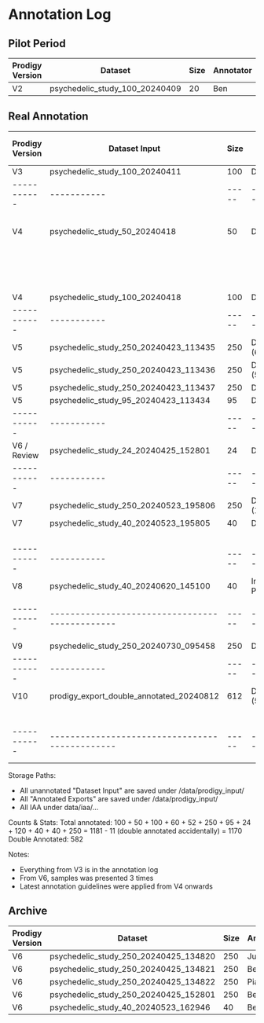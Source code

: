 # Annotation Log

## Pilot Period

| Prodigy Version | Dataset                        | Size | Annotator | Annotations Received | Annotated Export |
| --------------- | ------------------------------ | ---- | --------- | -------------------- | ---------------- |
| V2              | psychedelic_study_100_20240409 | 20   | Ben       | x                    |

## Real Annotation

| Prodigy Version | Dataset Input                                  | Size  | Status         | Annotator(s), 2: Double Annotator       | Purpose         | Annotated Export                                                          |
| --------------- | ---------------------------------------------- | ----- | -------------- | --------------------------------------- | --------------- | ------------------------------------------------------------------------- |
| V3              | psychedelic_study_100_20240411                 | 100   | Done           | Ben, 2: Ben                             |                 | prodigy_export_ben_100_20240418_20240423_075953                           |
| -----------     | -----------                                    | ----- | -----------    | -----------                             | -----------     | -----------                                                               |
| V4              | psychedelic_study_50_20240418                  | 50    | Done           | Ben, Pia, Julia, Bernard, 2: Resolution | IAA 1           | prodigy_export_ben_50_20240418_20240501_181325                            |
|                 |                                                |       |                |                                         |                 | prodigy_export_bernard_50_20240418_20240516_091455                        |
|                 |                                                |       |                |                                         |                 | prodigy_export_julia_50_20240418_20240516_133214                          |
|                 |                                                |       |                |                                         |                 | prodigy_export_pia_50_20240418_20240509_110412                            |
| V4              | psychedelic_study_100_20240418                 | 100   | Done           | Ben, 2: Ben                             |                 | prodigy_export_ben_100_20240418_20240423_075953                           |
| -----------     | -----------                                    | ----- | -----------    | -----------                             | -----------     | -----------                                                               |
| V5              | psychedelic_study_250_20240423_113435          | 250   | Done (60/250)  | Julia, 2: Ben                           |                 | prodigy_export_julia_110_20240423_113435_20240812_012727                  |
| V5              | psychedelic_study_250_20240423_113436          | 250   | Done (52/250)  | Bernard, 2: Ben                         |                 | prodigy_export_bernard_52_20240423_113436_20240713_171907                 |
| V5              | psychedelic_study_250_20240423_113437          | 250   | Done           | Pia, 2: Ben                             |                 | prodigy_export_pia_250_20240423_113437_20240720_135743                    |
| V5              | psychedelic_study_95_20240423_113434           | 95    | Done           | Ben                                     |                 | prodigy_export_ben_95_20240423_113434                                     |
| -----------     | -----------                                    | ----- | -----------    | -----------                             | -----------     | -----------                                                               |
| V6 / Review     | psychedelic_study_24_20240425_152801           | 24    | Done           | Ben                                     | U -> 11 doubled | prodigy_export_ben_24_20240425_152801_reordered                           |
| -----------     | -----------                                    | ----- | -----------    | -----------                             | -----------     | -----------                                                               |
| V7              | psychedelic_study_250_20240523_195806          | 250   | Done (120/250) | Ben                                     |                 | prodigy_export_ben_68_20240523_195806_20241206_095404                     |
| V7              | psychedelic_study_40_20240523_195805           | 40    | Done           | Pia, Ben                                | IAA 2           | prodigy_export_iaa_ben_40_20240523_20240604_094449                        |
|                 |                                                |       |                |                                         |                 | prodigy_export_iaa_pia_40_20240523_20240601_155420                        |
| -----------     | -----------                                    | ----- | -----------    | -----------                             | -----------     | -----------                                                               |
| V8              | psychedelic_study_40_20240620_145100           | 40    | In Progress    | Pia, Ben                                | IAA 3           | prodigy_export_iaa_pia_40_20240725_121724_20240620_145100                 |
| -----------     | ---------------------------------------------- | ----- | -------------- | --------------------------------------- | ------------    | ------------------------------------------------------------------------- |
| V9              | psychedelic_study_250_20240730_095458          | 250   | Done           | Pia                                     |                 | prodigy_export_pia_250_20240730_095458_20240812_192652                    |
| -----------     | -----------                                    | ----- | -----------    | -----------                             | -----------     | -----------                                                               |
| V10             | prodigy_export_double_annotated_20240812       | 612   | Done (582/612) | Ben                                     | Double Annot    | prodigy_export_ben_582_double_annot_review_text_20240812_20241129_105310  |
|                 |                                                |       |                |                                         |                 | prodigy_export_ben_582_double_annot_review_token_20240812_20241203_193705 |
| -----------     | ---------------------------------------------- | ----- | -------------- | --------------------------------------- | -----------     | ------------------------------------------------------------------------- |

Storage Paths:
* All unannotated "Dataset Input" are saved under /data/prodigy_input/
* All "Annotated Exports" are saved under /data/prodigy_input/
* All IAA under data/iaa/...
  
Counts & Stats:
    Total annotated: 100 + 50 + 100 + 60 + 52 + 250 + 95 + 24 + 120 + 40 + 40 + 250 = 1181 - 11 (double annotated accidentally) = 1170
    Double Annotated: 582

Notes:
- Everything from V3 is in the annotation log
- From V6, samples was presented 3 times
- Latest annotation guidelines were applied from V4 onwards

## Archive

| Prodigy Version | Dataset                               | Size | Annotator | Annotations Received |
| --------------- | ------------------------------------- | ---- | --------- | -------------------- |
| V6              | psychedelic_study_250_20240425_134820 | 250  | Julia     |                      |
| V6              | psychedelic_study_250_20240425_134821 | 250  | Bernard   |                      |
| V6              | psychedelic_study_250_20240425_134822 | 250  | Pia       |                      |
| V6              | psychedelic_study_250_20240425_152801 | 250  | Ben       |                      |
| V6              | psychedelic_study_40_20240523_162946  | 40   | Ben, Pia  |                      |
